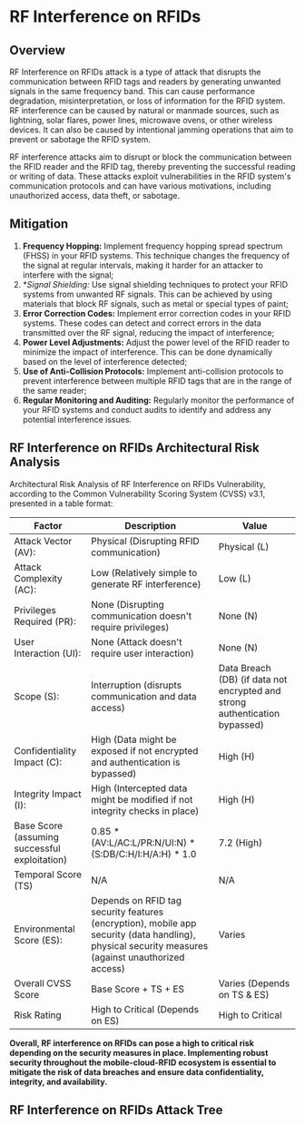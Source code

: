 # RF Interference on RFIDs

## Overview 

RF Interference on RFIDs attack is a type of attack that disrupts the communication between RFID tags and readers by generating unwanted signals in the same frequency band. This can cause performance degradation, misinterpretation, or loss of information for the RFID system. RF interference can be caused by natural or manmade sources, such as lightning, solar flares, power lines, microwave ovens, or other wireless devices. It can also be caused by intentional jamming operations that aim to prevent or sabotage the RFID system.

RF interference attacks aim to disrupt or block the communication between the RFID reader and the RFID tag, thereby preventing the successful reading or writing of data. These attacks exploit vulnerabilities in the RFID system's communication protocols and can have various motivations, including unauthorized access, data theft, or sabotage.

## Mitigation

1. **Frequency Hopping:** Implement frequency hopping spread spectrum (FHSS) in your RFID systems. This technique changes the frequency of the signal at regular intervals, making it harder for an attacker to interfere with the signal;
2. **Signal Shielding:* Use signal shielding techniques to protect your RFID systems from unwanted RF signals. This can be achieved by using materials that block RF signals, such as metal or special types of paint;
3. **Error Correction Codes:** Implement error correction codes in your RFID systems. These codes can detect and correct errors in the data transmitted over the RF signal, reducing the impact of interference;
4. **Power Level Adjustments:** Adjust the power level of the RFID reader to minimize the impact of interference. This can be done dynamically based on the level of interference detected;
5. **Use of Anti-Collision Protocols:** Implement anti-collision protocols to prevent interference between multiple RFID tags that are in the range of the same reader;
6. **Regular Monitoring and Auditing:** Regularly monitor the performance of your RFID systems and conduct audits to identify and address any potential interference issues.

## RF Interference on RFIDs Architectural Risk Analysis

Architectural Risk Analysis of RF Interference on RFIDs Vulnerability, according to the Common Vulnerability Scoring System (CVSS) v3.1, presented in a table format:

| **Factor**                    | **Description**                                                                | **Value**                                                                                   |
|-------------------------------|--------------------------------------------------------------------------------|---------------------------------------------------------------------------------------------|
| Attack   Vector (AV):         | Physical   (Disrupting RFID communication)                                     | Physical   (L)                                                                              |
| Attack   Complexity (AC):     | Low   (Relatively simple to generate RF interference)                          | Low   (L)                                                                                   |
| Privileges   Required (PR):   | None   (Disrupting communication doesn't require privileges)                   | None   (N)                                                                                  |
| User   Interaction (UI):      | None   (Attack doesn't require user interaction)                               | None   (N)                                                                                  |
| Scope   (S):                  | Interruption   (disrupts communication and data access)                        |         Data Breach (DB) (if data not encrypted and strong   authentication bypassed)       |
| Confidentiality   Impact (C): | High   (Data might be exposed if not encrypted and authentication is bypassed) | High   (H)                                                                                  |
| Integrity   Impact (I):       | High   (Intercepted data might be modified if not integrity checks in place)   | High   (H)                                                                                  |
|Base Score (assuming successful exploitation) | 0.85 * (AV:L/AC:L/PR:N/UI:N) * (S:DB/C:H/I:H/A:H) * 1.0  | 7.2 (High)|
|Temporal Score (TS) | N/A | N/A |
|Environmental Score (ES): | Depends on RFID tag security features (encryption), mobile app security (data handling), physical security measures (against unauthorized access) | Varies |
|Overall CVSS Score | Base Score + TS + ES | Varies (Depends on TS & ES) |
|Risk Rating| High to Critical (Depends on ES) | High to Critical |

**Overall, RF interference on RFIDs can pose a high to critical risk depending on the security measures in place. Implementing robust security throughout the mobile-cloud-RFID ecosystem is essential to mitigate the risk of data breaches and ensure data confidentiality, integrity, and availability.**

## RF Interference on RFIDs Attack Tree 